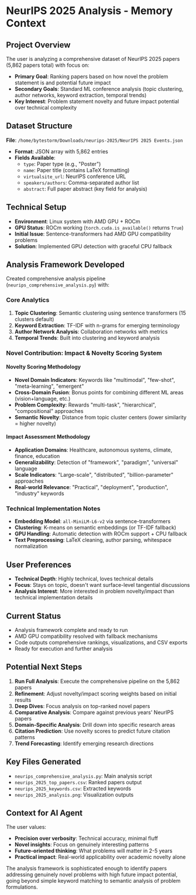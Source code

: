 # NeurIPS 2025 Analysis - Memory Context

## Project Overview
The user is analyzing a comprehensive dataset of NeurIPS 2025 papers (5,862 papers total) with focus on:
- **Primary Goal**: Ranking papers based on how novel the problem statement is and potential future impact
- **Secondary Goals**: Standard ML conference analysis (topic clustering, author networks, keyword extraction, temporal trends)
- **Key Interest**: Problem statement novelty and future impact potential over technical complexity

## Dataset Structure
**File**: `/home/bytestorm/Downloads/neurips-2025/NeurIPS 2025 Events.json`
- **Format**: JSON array with 5,862 entries
- **Fields Available**:
  - `type`: Paper type (e.g., "Poster")
  - `name`: Paper title (contains LaTeX formatting)
  - `virtualsite_url`: NeurIPS conference URL
  - `speakers/authors`: Comma-separated author list
  - `abstract`: Full paper abstract (key field for analysis)

## Technical Setup
- **Environment**: Linux system with AMD GPU + ROCm
- **GPU Status**: ROCm working (`torch.cuda.is_available()` returns `True`)
- **Initial Issue**: Sentence-transformers had AMD GPU compatibility problems
- **Solution**: Implemented GPU detection with graceful CPU fallback

## Analysis Framework Developed
Created comprehensive analysis pipeline (`neurips_comprehensive_analysis.py`) with:

### Core Analytics
1. **Topic Clustering**: Semantic clustering using sentence transformers (15 clusters default)
2. **Keyword Extraction**: TF-IDF with n-grams for emerging terminology
3. **Author Network Analysis**: Collaboration networks with metrics
4. **Temporal Trends**: Built into clustering and keyword analysis

### Novel Contribution: Impact & Novelty Scoring System

#### Novelty Scoring Methodology
- **Novel Domain Indicators**: Keywords like "multimodal", "few-shot", "meta-learning", "emergent"
- **Cross-Domain Fusion**: Bonus points for combining different ML areas (vision+language, etc.)
- **Problem Complexity**: Rewards "multi-task", "hierarchical", "compositional" approaches  
- **Semantic Novelty**: Distance from topic cluster centers (lower similarity = higher novelty)

#### Impact Assessment Methodology
- **Application Domains**: Healthcare, autonomous systems, climate, finance, education
- **Generalizability**: Detection of "framework", "paradigm", "universal" language
- **Scale Indicators**: "Large-scale", "distributed", "billion-parameter" approaches
- **Real-world Relevance**: "Practical", "deployment", "production", "industry" keywords

### Technical Implementation Notes
- **Embedding Model**: `all-MiniLM-L6-v2` via sentence-transformers
- **Clustering**: K-means on semantic embeddings (or TF-IDF fallback)
- **GPU Handling**: Automatic detection with ROCm support + CPU fallback
- **Text Preprocessing**: LaTeX cleaning, author parsing, whitespace normalization

## User Preferences
- **Technical Depth**: Highly technical, loves technical details
- **Focus**: Stays on topic, doesn't want surface-level tangential discussions
- **Analysis Interest**: More interested in problem novelty/impact than technical implementation details

## Current Status
- Analysis framework complete and ready to run
- AMD GPU compatibility resolved with fallback mechanisms
- Code outputs comprehensive rankings, visualizations, and CSV exports
- Ready for execution and further analysis

## Potential Next Steps
1. **Run Full Analysis**: Execute the comprehensive pipeline on the 5,862 papers
2. **Refinement**: Adjust novelty/impact scoring weights based on initial results
3. **Deep Dives**: Focus analysis on top-ranked novel papers
4. **Comparative Analysis**: Compare against previous years' NeurIPS papers
5. **Domain-Specific Analysis**: Drill down into specific research areas
6. **Citation Prediction**: Use novelty scores to predict future citation patterns
7. **Trend Forecasting**: Identify emerging research directions

## Key Files Generated
- `neurips_comprehensive_analysis.py`: Main analysis script
- `neurips_2025_top_papers.csv`: Ranked papers output
- `neurips_2025_keywords.csv`: Extracted keywords
- `neurips_2025_analysis.png`: Visualization outputs

## Context for AI Agent
The user values:
- **Precision over verbosity**: Technical accuracy, minimal fluff
- **Novel insights**: Focus on genuinely interesting patterns
- **Future-oriented thinking**: What problems will matter in 2-5 years
- **Practical impact**: Real-world applicability over academic novelty alone

The analysis framework is sophisticated enough to identify papers addressing genuinely novel problems with high future impact potential, going beyond simple keyword matching to semantic analysis of problem formulations.